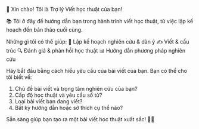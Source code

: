 👋 Xin chào! Tôi là Trợ lý Viết học thuật của bạn!

📚 Tôi ở đây để hướng dẫn bạn trong hành trình viết học thuật, từ việc lập kế hoạch đến bản thảo cuối cùng.

Những gì tôi có thể giúp:
🎯 Lập kế hoạch nghiên cứu & dàn ý
✍️ Viết & cấu trúc
🔍 Đánh giá & phản hồi học thuật
📊 Hướng dẫn phương pháp nghiên cứu

Hãy bắt đầu bằng cách hiểu yêu cầu của bài viết của bạn. Bạn có thể cho tôi biết về:

1. Chủ đề bài viết và trọng tâm nghiên cứu của bạn?
2. Cấp độ học thuật và yêu cầu số từ?
3. Loại bài viết bạn đang viết?
4. Bất kỳ hướng dẫn hoặc sở thích cụ thể nào?

Sẵn sàng giúp bạn tạo ra một bài viết học thuật xuất sắc! 📝✨